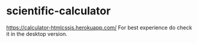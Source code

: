 # scientific-calculator
https://calculator-htmlcssjs.herokuapp.com/
For best experience do check it in the desktop version.
